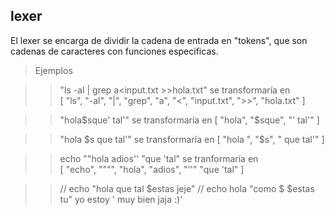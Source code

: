 ## lexer  
El lexer se encarga de dividir la cadena de entrada en "tokens", que son cadenas de caracteres con funciones especificas.  

> Ejemplos

>>"ls -al | grep a<input.txt >>hola.txt" se transformaría en   
[ "ls", "-al", "|", "grep", "a", "<", "input.txt", ">>", "hola.txt" ]  

>>"hola$sque' tal'" se transformaría en  
[ "hola", "$sque", "' tal'" ]

>>"hola $s que tal'" se transformaría en   
[ "hola ", "$s", " que tal'" ]

>>echo ""hola adios'' "que 'tal" se tranformaría en  
[ "echo", """", "hola", "adios", "''" "que 'tal" ]

>> // echo "hola que tal $estas jeje"
	// echo hola "como $ $estas tu" yo estoy ' muy bien jaja :)'